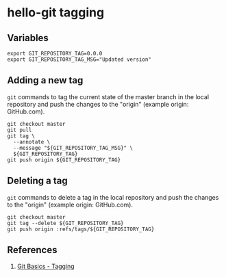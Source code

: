 # hello-git tagging

## Variables

```console
export GIT_REPOSITORY_TAG=0.0.0
export GIT_REPOSITORY_TAG_MSG="Updated version"
```

## Adding a new tag

`git` commands to tag the current state of the master branch in the local repository
and push the changes to the "origin" (example origin: GitHub.com).

```console
git checkout master
git pull
git tag \
  --annotate \
  --message "${GIT_REPOSITORY_TAG_MSG}" \
  ${GIT_REPOSITORY_TAG}
git push origin ${GIT_REPOSITORY_TAG}
```

## Deleting a tag

`git` commands to delete a tag in the local repository
and push the changes to the "origin" (example origin: GitHub.com).

```console
git checkout master
git tag --delete ${GIT_REPOSITORY_TAG}
git push origin :refs/tags/${GIT_REPOSITORY_TAG}
```

## References

1. [Git Basics - Tagging](https://git-scm.com/book/en/v2/Git-Basics-Tagging)